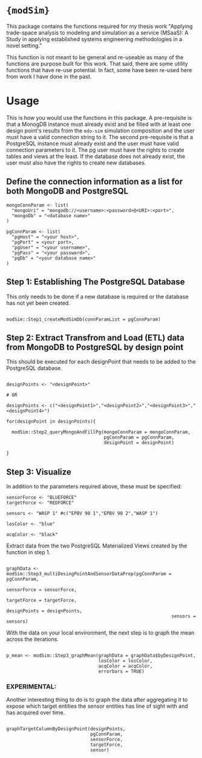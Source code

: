 # `{modSim}`

This package contains the functions required for my thesis work "Applying trade-space analysis to modeling and simulation as a service (MSaaS): A Study in applying established systems engineering methodologies in a novel setting."

This function is not meant to be general and re-useable as many of the functions are purpose built for this work. That said, there are some utility functions that have re-use potential. In fact, some have been re-used here from work I have done in the past.

# Usage  

This is how you would use the functions in this package. A pre-requisite is that a MonogDB instance must already exist and be filled with at least one design point's results from the `mdo-sim` simulation composition and the user must have a valid connection string to it. The second pre-requisite is that a PostgreSQL instance must already exist and the user must have valid connection parameters to it. The pg user must have the rights to create tables and views at the least. If the database does not already exist, the user must also have the rights to create new databases.  

## Define the connection information as a list for both MongoDB and PostgreSQL
```
mongoConnParam <- list(
  "mongoUri" = "mongodb://<username>:<password>@<URI>:<port>",
  "mongoDb" = "<database name>"
)

pgConnParam <- list(
  "pgHost" = "<your host>",
  "pgPort" = <your port>,
  "pgUser" = "<your username>",
  "pgPass" = "<your password>",
  "pgDb" = "<your database name>"
)
```  

## Step 1: Establishing The PostgreSQL Database  

This only needs to be done if a new database is required or the database has not yet been created.  

```

modSim::Step1_createModSimDb(connParamList = pgConnParam)

```  

## Step 2: Extract Transfrom and Load (ETL) data from MongoDB to PostgreSQL by design point  

This should be executed for each designPoint that needs to be added to the PostgreSQL database.  

```

designPoints <- "<designPoint>"

# OR

designPoints <- c("<designPoint1>","<designPoint2>","<designPoint3>","<designPoint4>")

for(designPoint in designPoints){
  
  modSim::Step2_queryMongoAndFillPg(mongoConnParam = mongoConnParam,
                                    pgConnParam = pgConnParam,
                                    designPoint = designPoint)
  
}

```  

## Step 3: Visualize  

In addition to the parameters required above, these must be specified:  

```
sensorForce <- "BLUEFORCE"
targetForce <- "REDFORCE"

sensors <- "WASP 1" #c("EPBV 90 1","EPBV 90 2","WASP 1")

losColor <- "blue"

acqColor <- "black"

```

Extract data from the two PostgreSQL Materialized Views created by the function in step 1.  

```

graphData <- modSim::Step3_multiDesingPointAndSensorDataPrep(pgConnParam = pgConnParam,
                                                             sensorForce = sensorForce,
                                                             targetForce = targetForce,
                                                             designPoints = designPoints,
                                                             sensors = sensors)

```  

With the data on your local environment, the next step is to graph the mean across the iterations.  

```

p_mean <- modSim::Step3_graphMean(graphData = graphData$byDesignPoint,
                                  losColor = losColor,
                                  acqColor = acqColor,
                                  errorbars = TRUE)

```  
### EXPERIMENTAL: 

Another interesting thing to do is to graph the data after aggregating it to expose which target entities the sensor entities has line of sight with and has acquired over time.

```

graphTargetColumnByDesignPoint(designPoints,
                               pgConnParam,
                               sensorForce,
                               targetForce,
                               sensor)
                      
```
